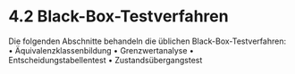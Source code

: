 # 4.2 Black-Box-Testverfahren

Die folgenden Abschnitte behandeln die üblichen Black-Box-Testverfahren:
• Äquivalenzklassenbildung
• Grenzwertanalyse
• Entscheidungstabellentest
• Zustandsübergangstest